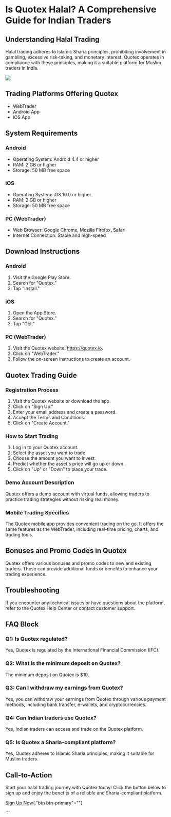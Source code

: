 # Is Quotex Halal? A Comprehensive Guide for Indian Traders

## Understanding Halal Trading

Halal trading adheres to Islamic Sharia principles, prohibiting
involvement in gambling, excessive risk-taking, and monetary interest.
Quotex operates in compliance with these principles, making it a
suitable platform for Muslim traders in India.

[![](https://static.quotex.io/files/4_en/300_250.jpg)](https://traff.sbs/brokerqxlid)

## Trading Platforms Offering Quotex

-   WebTrader
-   Android App
-   iOS App

## System Requirements

### Android

-   Operating System: Android 4.4 or higher
-   RAM: 2 GB or higher
-   Storage: 50 MB free space

### iOS

-   Operating System: iOS 10.0 or higher
-   RAM: 2 GB or higher
-   Storage: 50 MB free space

### PC (WebTrader)

-   Web Browser: Google Chrome, Mozilla Firefox, Safari
-   Internet Connection: Stable and high-speed

## Download Instructions

### Android

1.  Visit the Google Play Store.
2.  Search for "Quotex."
3.  Tap "Install."

### iOS

1.  Open the App Store.
2.  Search for "Quotex."
3.  Tap "Get."

### PC (WebTrader)

1.  Visit the Quotex website: https://quotex.io.
2.  Click on "WebTrader."
3.  Follow the on-screen instructions to create an account.

## Quotex Trading Guide

### Registration Process

1.  Visit the Quotex website or download the app.
2.  Click on "Sign Up."
3.  Enter your email address and create a password.
4.  Accept the Terms and Conditions.
5.  Click on "Create Account."

### How to Start Trading

1.  Log in to your Quotex account.
2.  Select the asset you want to trade.
3.  Choose the amount you want to invest.
4.  Predict whether the asset\'s price will go up or down.
5.  Click on "Up" or "Down" to place your trade.

### Demo Account Description

Quotex offers a demo account with virtual funds, allowing traders to
practice trading strategies without risking real money.

### Mobile Trading Specifics

The Quotex mobile app provides convenient trading on the go. It offers
the same features as the WebTrader, including real-time pricing, charts,
and trading tools.

## Bonuses and Promo Codes in Quotex

Quotex offers various bonuses and promo codes to new and existing
traders. These can provide additional funds or benefits to enhance your
trading experience.

## Troubleshooting

If you encounter any technical issues or have questions about the
platform, refer to the Quotex Help Center or contact customer support.

## FAQ Block

### Q1: Is Quotex regulated?

Yes, Quotex is regulated by the International Financial Commission
(IFC).

### Q2: What is the minimum deposit on Quotex?

The minimum deposit on Quotex is \$10.

### Q3: Can I withdraw my earnings from Quotex?

Yes, you can withdraw your earnings from Quotex through various payment
methods, including bank transfer, e-wallets, and cryptocurrencies.

### Q4: Can Indian traders use Quotex?

Yes, Indian traders can access and trade on the Quotex platform.

### Q5: Is Quotex a Sharia-compliant platform?

Yes, Quotex adheres to Islamic Sharia principles, making it suitable for
Muslim traders.

## Call-to-Action

Start your halal trading journey with Quotex today! Click the button
below to sign up and enjoy the benefits of a reliable and
Sharia-compliant platform.

[Sign Up
Now](\%22https://broker-qx.pro/sign-up/?lid=1102511\%22){."btn
btn-primary"=""}

\`\`\`

